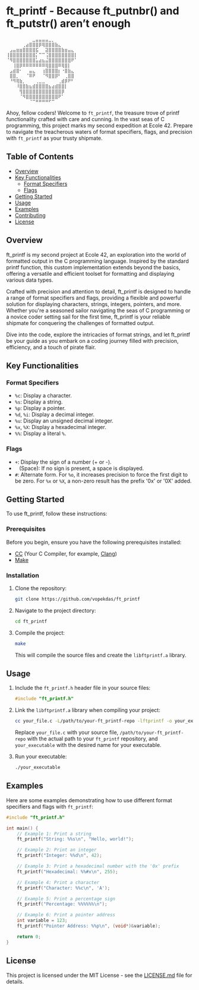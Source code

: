 # ft_printf - Because ft_putnbr() and ft_putstr() aren’t enough

```
⠀⠀⠀⠀⠀⠀⠀⠀⣀⣤⣤⣤⣤⣀⡀⠀⠀⠀⠀⠀⠀⠀
⠀⠀⠀⠀⠀⢀⣴⣿⣿⣿⡿⢿⣿⣿⣿⣷⣄⠀⠀⠀⠀⠀
⠀⣠⣤⣶⣶⣿⣿⣿⣿⣯⠀⠀⣽⣿⣿⣿⣿⣷⣶⣤⣄⠀
⢸⣿⣿⣿⣿⣿⣿⣿⣿⡅⠉⠉⢨⣿⣿⣿⣿⣿⣿⣿⣿⡇
⠈⠻⣿⣿⣿⣿⣿⣿⣿⣥⣴⣦⣬⣿⣿⣿⣿⣿⣿⣿⠟⠁
⠀⠀⢸⣿⡿⠿⠿⠿⠿⠿⠿⠿⢿⣿⣿⣿⠿⢿⣿⡇⠀⠀
⠀⣠⣾⣿⠂⠀⠀⣤⣄⠀⠀⢰⣿⣿⣿⣿⡆⠐⣿⣷⣄⠀
⠀⣿⣿⡀⠀⠀⠈⠿⠟⠀⠀⠈⠻⣿⣿⡿⠃⠀⢀⣿⣿⠀
⠀⠘⠻⢿⣷⡀⠀⠀⠀⢀⣀⣀⠀⠀⠀⠀⢀⣾⡿⠟⠃⠀
⠀⠀⠀⠸⣿⣿⣷⣦⣾⣿⣿⣿⣿⣦⣴⣾⣿⣿⡇⠀⠀⠀
⠀⠀⠀⠀⢻⣿⣿⣿⣿⣿⣿⣿⣿⣿⣿⣿⣿⡿⠀⠀⠀⠀
⠀⠀⠀⠀⠈⠻⣿⣿⣿⣿⣿⣿⣿⣿⣿⣿⠟⠁⠀⠀⠀⠀
⠀⠀⠀⠀⠀⠀⠀⠈⠉⠛⠛⠛⠛⠋⠉⠀⠀⠀⠀⠀⠀⠀
```


Ahoy, fellow coders! Welcome to `ft_printf`, the treasure trove of printf functionality crafted with care and cunning. In the vast seas of C programming, this project marks my second expedition at Ecole 42. Prepare to navigate the treacherous waters of format specifiers, flags, and precision with `ft_printf` as your trusty shipmate.

## Table of Contents
- [Overview](#overview)
- [Key Functionalities](#key-functionalities)
  - [Format Specifiers](#format-specifiers)
  - [Flags](#flags)
- [Getting Started](#getting-started)
- [Usage](#usage)
- [Examples](#examples)
- [Contributing](#contributing)
- [License](#license)

## Overview
ft_printf is my second project at Ecole 42, an exploration into the world of formatted output in the C programming language. Inspired by the standard printf function, this custom implementation extends beyond the basics, offering a versatile and efficient toolset for formatting and displaying various data types.

Crafted with precision and attention to detail, ft_printf is designed to handle a range of format specifiers and flags, providing a flexible and powerful solution for displaying characters, strings, integers, pointers, and more. Whether you're a seasoned sailor navigating the seas of C programming or a novice coder setting sail for the first time, ft_printf is your reliable shipmate for conquering the challenges of formatted output.

Dive into the code, explore the intricacies of format strings, and let ft_printf be your guide as you embark on a coding journey filled with precision, efficiency, and a touch of pirate flair.

## Key Functionalities

### Format Specifiers

- `%c`: Display a character.
- `%s`: Display a string.
- `%p`: Display a pointer.
- `%d`, `%i`: Display a decimal integer.
- `%u`: Display an unsigned decimal integer.
- `%x`, `%X`: Display a hexadecimal integer.
- `%%`: Display a literal `%`.

### Flags

- `+`: Display the sign of a number (+ or -).
- ` ` (Space): If no sign is present, a space is displayed.
- `#`: Alternate form. For `%o`, it increases precision to force the first digit to be zero. For `%x` or `%X`, a non-zero result has the prefix '0x' or '0X' added.

## Getting Started
To use ft_printf, follow these instructions:

### Prerequisites

Before you begin, ensure you have the following prerequisites installed:

- [CC](#) (Your C Compiler, for example, [Clang](https://clang.llvm.org/))
- [Make](https://www.gnu.org/software/make/)

### Installation

1. Clone the repository:

    ```bash
    git clone https://github.com/vopekdas/ft_printf
    ```

2. Navigate to the project directory:

    ```bash
    cd ft_printf
    ```

3. Compile the project:

    ```bash
    make
    ```

    This will compile the source files and create the `libftprintf.a` library.

## Usage

1. Include the `ft_printf.h` header file in your source files:

    ```c
    #include "ft_printf.h"
    ```

2. Link the `libftprintf.a` library when compiling your project:

    ```bash
    cc your_file.c -L/path/to/your-ft_printf-repo -lftprintf -o your_executable
    ```

    Replace `your_file.c` with your source file, `/path/to/your-ft_printf-repo` with the actual path to your `ft_printf` repository, and `your_executable` with the desired name for your executable.

3. Run your executable:

    ```bash
    ./your_executable
    ```


## Examples

Here are some examples demonstrating how to use different format specifiers and flags with `ft_printf`:

```c
#include "ft_printf.h"

int main() {
    // Example 1: Print a string
    ft_printf("String: %%s\n", "Hello, world!");

    // Example 2: Print an integer
    ft_printf("Integer: %%d\n", 42);

    // Example 3: Print a hexadecimal number with the '0x' prefix
    ft_printf("Hexadecimal: %%#x\n", 255);

    // Example 4: Print a character
    ft_printf("Character: %%c\n", 'A');

    // Example 5: Print a percentage sign
    ft_printf("Percentage: %%%%%%\n");

    // Example 6: Print a pointer address
    int variable = 123;
    ft_printf("Pointer Address: %%p\n", (void*)&variable);

    return 0;
}
```
## License

This project is licensed under the MIT License - see the [LICENSE.md](LICENSE.md) file for details.
